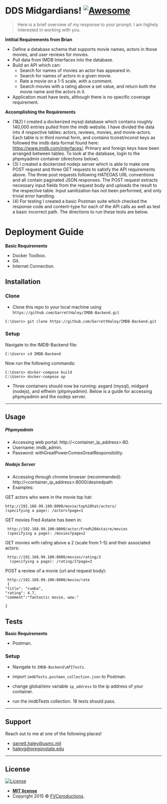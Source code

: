 # DDS Midgardians! [![Awesome](https://cdn.rawgit.com/sindresorhus/awesome/d7305f38d29fed78fa85652e3a63e154dd8e8829/media/badge.svg)](https://github.com/sindresorhus/awesome#readme)
> Here is a brief overview of my response to your prompt. I am highely interested in working with you.

**Intitial Requirements from Brian**

- Define a database schema that supports movie names, actors in those movies, and user reviews for movies.
- Pull data from IMDB Interfaces into the database.
- Build an API which can:
  - Search for names of movies an actor has appeared in.
  - Search for names of actors in a given movie.
  - Rate a movie on a 1-5 scale, with a comment.
  - Search movies with a rating above a set value, and return both the movie name and the actors in it.
 - Application must have tests, although there is no specific coverage requirement.

**Accomplishing the Requirements**
- (1&2) I created a dockerized mysql database which contains roughly 140,000 entries pulled from the imdb website. I have divided the data into 4 respective tables: actors, reviews, movies, and movie-actors. Each table is in third normal form, and contains tconst/nconst keys as followed the imdb data format found here: https://www.imdb.com/interfaces/. Primary and foreign keys have been arranged between tables. To look at the database, login to the phpmyadmin container (directions below).
- (3) I created a dockerized nodejs server which is able to make one POST request and three GET requests to satisfy the API requirements above. The three post requests following HATEOAS URL conventions and all contain paginated JSON responses. The POST request extracts necessary input fields from the request body and uploads the result to the respective table. Input sanitization has not been performed, and only trivial error handling.
- (4) For testing I created a basic Postman suite which checked the response code and content-type for each of the API calls as well as test a basic incorrect path. The directions to run these tests are below.


# Deployment Guide

**Basic Requirements**

- Docker Toolbox.
- Git.
- Internet Connection.

## Installation

### Clone

- Clone this repo to your local machine using `https://github.com/GarrettHaley/IMDB-Backend.git`
```shell
C:\Users> git clone https://github.com/GarrettHaley/IMDB-Backend.git
```

### Setup

 Navigate to the IMDB-Backend file:

```shell
C:\Users> cd IMDB-Backend
```

Now run the following commands:

```shell
C:\Users> docker-compose build
C:\Users> docker-compose up
```

- Three containers should now be running: asgard (mysql), midgard (nodejs), and elfheim (phpmyadmin). Below is a guide for accessing phpmyadmin and the nodejs server.

---

## Usage
##### Phpmyadmin 
- Accessing web portal: http://\<container_ip_address\>:80.
- Username: imdb_admin.
- Password: withGreatPowerComesGreatResponsibility.

##### Nodejs Server 
- Accessing through chrome browser (recommended): http://\<container_ip_address\>:8000/desiredpath
- Examples:

GET actors who were in the movie top hat:
```shell
http://192.168.99.100:8000/movie/top%20hat/actors/
(specifying a page): /actors?page=1
```
GET movies Fred Astaire has been in:
```shell
 http://192.168.99.100:8000/actor/Fred%20Astaire/movies
 (specifying a page): /movies?page=2
```
GET movies with rating above a 2 (scale from 1-5) and their associated actors:
```shell
 http://192.168.99.100:8000/movies/rating/2
  (specifying a page): /rating/2?page=3
```

POST a review of a movie (url and request body):
```shell
 http://192.168.99.100:8000/movie/rate
 {
"title": "rumba",
"rating": 4.7,
"comment":"fantastic movie, wow."

}
```
## Tests
**Basic Requirements**

- Postman.

### Setup
- Navigate to ```IMDB-Backend\APITests```.

- import ```imdbTests.postman_collection.json``` to Postman.

- change global/env variable ```ip_address``` to the ip address of your container.

- run the imdbTests collection. 18 tests should pass. 



---

## Support

Reach out to me at one of the following places!

- garrett.haley@usmc.mil
- haleyg@oregonstate.edu
---

## License

[![License](http://img.shields.io/:license-mit-blue.svg?style=flat-square)](http://badges.mit-license.org)

- **[MIT license](http://opensource.org/licenses/mit-license.php)**
- Copyright 2015 © <a href="http://fvcproductions.com" target="_blank">FVCproductions</a>.
